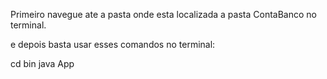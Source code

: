 Primeiro navegue ate a pasta onde esta localizada a pasta ContaBanco no terminal.

e depois basta usar esses comandos no terminal:

cd bin
java App
